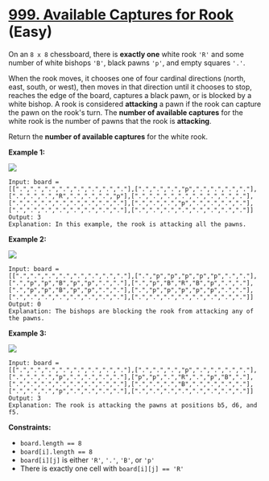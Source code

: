 # [999. Available Captures for Rook][link] (Easy)

[link]: https://leetcode.com/problems/available-captures-for-rook/

On an `8 x 8` chessboard, there is **exactly one** white rook `'R'` and some number of white bishops
`'B'`, black pawns `'p'`, and empty squares `'.'`.

When the rook moves, it chooses one of four cardinal directions (north, east, south, or west), then
moves in that direction until it chooses to stop, reaches the edge of the board, captures a black
pawn, or is blocked by a white bishop. A rook is considered **attacking** a pawn if the rook can
capture the pawn on the rook's turn. The **number of available captures** for the white rook is the
number of pawns that the rook is **attacking**.

Return the **number of available captures** for the white rook.

**Example 1:**

![](https://assets.leetcode.com/uploads/2019/02/20/1253_example_1_improved.PNG)

```
Input: board =
[[".",".",".",".",".",".",".","."],[".",".",".","p",".",".",".","."],[".",".",".","R",".",".",".","p"],[".",".",".",".",".",".",".","."],[".",".",".",".",".",".",".","."],[".",".",".","p",".",".",".","."],[".",".",".",".",".",".",".","."],[".",".",".",".",".",".",".","."]]
Output: 3
Explanation: In this example, the rook is attacking all the pawns.
```

**Example 2:**

![](https://assets.leetcode.com/uploads/2019/02/19/1253_example_2_improved.PNG)

```
Input: board =
[[".",".",".",".",".",".",".","."],[".","p","p","p","p","p",".","."],[".","p","p","B","p","p",".","."],[".","p","B","R","B","p",".","."],[".","p","p","B","p","p",".","."],[".","p","p","p","p","p",".","."],[".",".",".",".",".",".",".","."],[".",".",".",".",".",".",".","."]]
Output: 0
Explanation: The bishops are blocking the rook from attacking any of the pawns.
```

**Example 3:**

![](https://assets.leetcode.com/uploads/2019/02/20/1253_example_3_improved.PNG)

```
Input: board =
[[".",".",".",".",".",".",".","."],[".",".",".","p",".",".",".","."],[".",".",".","p",".",".",".","."],["p","p",".","R",".","p","B","."],[".",".",".",".",".",".",".","."],[".",".",".","B",".",".",".","."],[".",".",".","p",".",".",".","."],[".",".",".",".",".",".",".","."]]
Output: 3
Explanation: The rook is attacking the pawns at positions b5, d6, and f5.
```

**Constraints:**

- `board.length == 8`
- `board[i].length == 8`
- `board[i][j]` is either `'R'`, `'.'`, `'B'`, or `'p'`
- There is exactly one cell with `board[i][j] == 'R'`
